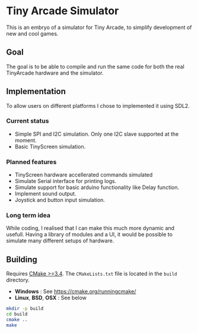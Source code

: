 # Tiny Arcade Simulator

This is an embryo of a simulator for Tiny Arcade, to simplify development
of new and cool games.

## Goal

The goal is to be able to compile and run the same code for both the real
TinyArcade hardware and the simulator.

## Implementation

To allow users on different platforms I chose to implemented it using SDL2.


### Current status

 * Simple SPI and I2C simulation. Only one I2C slave supported at the moment.
 * Basic TinyScreen simulation.


### Planned features
 * TinyScreen hardware accellerated commands simulated
 * Simulate Serial interface for printing logs.
 * Simulate support for basic arduino functionality like Delay function.
 * Implement sound output.
 * Joystick and button input simulation.

### Long term idea

While coding, I realised that I can make this much more dynamic and usefull.
Having a library of modules and a UI, it would be possible to simulate many
different setups of hardware.

## Building

Requires [CMake >=3.4](https://cmake.org/). The `CMakeLists.txt` file is
located in the `build` directory.

* **Windows** : See https://cmake.org/runningcmake/
* **Linux**, **BSD**, **OSX** : See below

```bash
mkdir -p build
cd build
cmake ..
make
```
